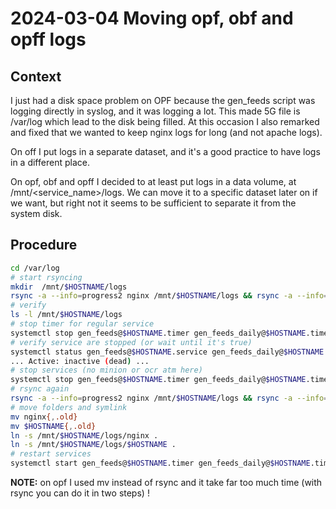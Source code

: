 # 2024-03-04 Moving opf, obf and opff logs

## Context

I just had a disk space problem on OPF because the gen_feeds script was logging directly in syslog, and it was logging a lot. This made 5G file is /var/log which lead to the disk being filled.
At this occasion I also remarked and fixed that we wanted to keep nginx logs for long (and not apache logs).

On off I put logs in a separate dataset, and it's a good practice to have logs in a different place.

On opf, obf and opff I decided to at least put logs in a data volume, at /mnt/<service_name>/logs. We can move it to a specific dataset later on if we want, but right not it seems to be sufficient to separate it from the system disk.

## Procedure

```bash
cd /var/log
# start rsyncing
mkdir  /mnt/$HOSTNAME/logs
rsync -a --info=progress2 nginx /mnt/$HOSTNAME/logs && rsync -a --info=progress2 $HOSTNAME /mnt/$HOSTNAME/logs
# verify
ls -l /mnt/$HOSTNAME/logs
# stop timer for regular service
systemctl stop gen_feeds@$HOSTNAME.timer gen_feeds_daily@$HOSTNAME.timer
# verify service are stopped (or wait until it's true)
systemctl status gen_feeds@$HOSTNAME.service gen_feeds_daily@$HOSTNAME.service
... Active: inactive (dead) ...
# stop services (no minion or ocr atm here)
systemctl stop gen_feeds@$HOSTNAME.timer gen_feeds_daily@$HOSTNAME.timer apache2 nginx
# rsync again
rsync -a --info=progress2 nginx /mnt/$HOSTNAME/logs && rsync -a --info=progress2 $HOSTNAME /mnt/$HOSTNAME/logs
# move folders and symlink
mv nginx{,.old}
mv $HOSTNAME{,.old}
ln -s /mnt/$HOSTNAME/logs/nginx .
ln -s /mnt/$HOSTNAME/logs/$HOSTNAME .
# restart services
systemctl start gen_feeds@$HOSTNAME.timer gen_feeds_daily@$HOSTNAME.timer apache2 nginx
```

**NOTE:** on opf I used mv instead of rsync and it take far too much time (with rsync you can do it in two steps) !
